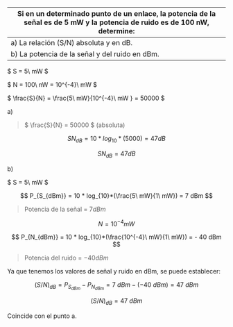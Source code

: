 | Si en un determinado punto de un enlace, la potencia de la señal es de 5 mW y la potencia de ruido es de 100 nW, determine: |
| --------------------------------------------------------------------------------------------------------------------------- |
| a) La relación (S/N) absoluta y en dB.                                                                                      |
| b) La potencia de la señal y del ruido en dBm.                                                                              |

$ S = 5\ mW $

$ N = 100\ nW = 10^{-4}\ mW $

$ \frac{S}{N} = \frac{5\ mW}{10^{-4}\ mW } = 50000 $

a)

> $ \frac{S}{N} = 50000 $ (absoluta)

$$
SN_{dB} = 10 * log_{10}*(5000) = 47 dB
$$

$$
SN_{dB} = 47 dB
$$

b)

$ S = 5\ mW $

$$
P_{S_{dBm}} = 10 * log_{10}*(\frac{5\ mW}{1\ mW}) = 7 dBm
$$

> Potencia de la señal = $7 dBm$

$$
N = 10^{-4} mW
$$

$$
P_{N_{dBm}} = 10 * log_{10}*(\frac{10^{-4}\ mW}{1\ mW}) = - 40 dBm
$$

> Potencia del ruido = $-40 dBm$

Ya que tenemos los valores de señal y ruido en dBm, se puede establecer:

$$
(S/N)_{dB} =  P_{S_{dBm}} - P_{N_{dBm}} = 7\ dBm - (-40\ dBm) = 47\ dBm
$$

$$
(S/N)_{dB} = 47\ dBm
$$

Coincide con el punto a.
